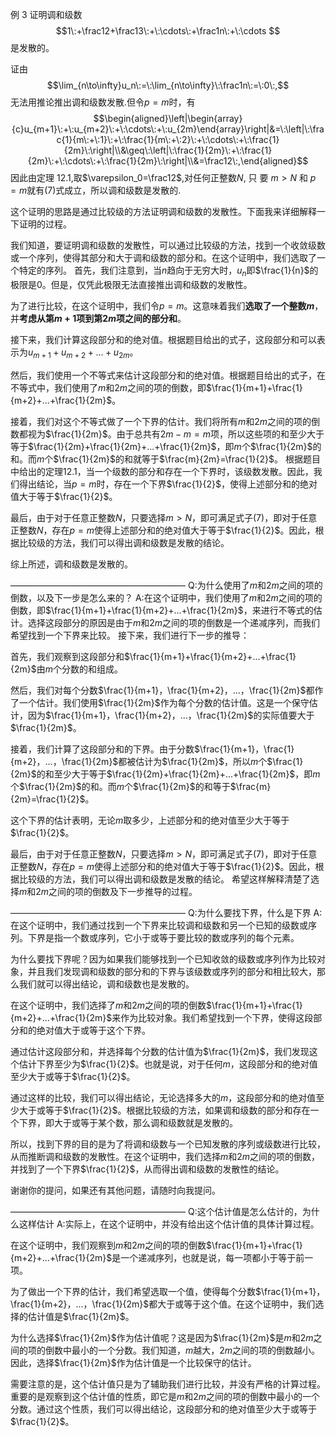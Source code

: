 例 3 证明调和级数
$$1\:+\frac12+\frac13\:+\:\cdots\:+\frac1n\:+\:\cdots $$
是发散的。

证由
$$\lim_{n\to\infty}u_n\:=\:\lim_{n\to\infty}\:\frac1n\:=\:0\:,$$
无法用推论推出调和级数发散.但令$p=m$时，有
$$\begin{aligned}\left|\begin{array}{c}u_{m+1}\:+\:u_{m+2}\:+\:\cdots\:+\:u_{2m}\end{array}\right|&=\:\left|\:\frac{1}{m\:+\:1}\:+\:\frac{1}{m\:+\:2}\:+\:\cdots\:+\:\frac{1}{2m}\:\right|\\&\geq\:\left|\:\frac{1}{2m}\:+\:\frac{1}{2m}\:+\:\cdots\:+\:\frac{1}{2m}\:\right|\\&=\frac12\:,\end{aligned}$$
因此由定理 12.1,取$\varepsilon_0=\frac12$,对任何正整数$N$, 只 要  $m> N$ 和  $p= m$就有(7)式成立，所以调和级数是发散的.

这个证明的思路是通过比较级的方法证明调和级数的发散性。下面我来详细解释一下证明的过程。

我们知道，要证明调和级数的发散性，可以通过比较级的方法，找到一个收敛级数或一个序列，使得其部分和大于调和级数的部分和。在这个证明中，我们选取了一个特定的序列。 首先，我们注意到，当$n$趋向于无穷大时，$u_n$即$\frac{1}{n}$的极限是0。但是，仅凭此极限无法直接推出调和级数的发散性。 

为了进行比较，在这个证明中，我们令$p=m$。这意味着我们**选取了一个整数$m$**，并**考虑从第$m+1$项到第$2m$项之间的部分和**。

接下来，我们计算这段部分和的绝对值。根据题目给出的式子，这段部分和可以表示为$u_{m+1}+u_{m+2}+...+u_{2m}$。 

然后，我们使用一个不等式来估计这段部分和的绝对值。根据题目给出的式子，在不等式中，我们使用了$m$和$2m$之间的项的倒数，即$\frac{1}{m+1}+\frac{1}{m+2}+...+\frac{1}{2m}$。 

接着，我们对这个不等式做了一个下界的估计。我们将所有$m$和$2m$之间的项的倒数都视为$\frac{1}{2m}$。由于总共有$2m-m=m$项，所以这些项的和至少大于等于$\frac{1}{2m}+\frac{1}{2m}+...+\frac{1}{2m}$，即$m$个$\frac{1}{2m}$的和。而$m$个$\frac{1}{2m}$的和就等于$\frac{m}{2m}=\frac{1}{2}$。 
根据题目中给出的定理12.1，当一个级数的部分和存在一个下界时，该级数发散。因此，我们得出结论，当$p=m$时，存在一个下界$\frac{1}{2}$，使得上述部分和的绝对值大于等于$\frac{1}{2}$。 

最后，由于对于任意正整数$N$，只要选择$m>N$，即可满足式子(7)，即对于任意正整数$N$，存在$p=m$使得上述部分和的绝对值大于等于$\frac{1}{2}$。因此，根据比较级的方法，我们可以得出调和级数是发散的结论。 

综上所述，调和级数是发散的。


————————————————————
Q:为什么使用了$m$和$2m$之间的项的倒数，以及下一步是怎么来的？
A:在这个证明中，我们使用了$m$和$2m$之间的项的倒数，即$\frac{1}{m+1}+\frac{1}{m+2}+...+\frac{1}{2m}$，来进行不等式的估计。选择这段部分的原因是由于$m$和$2m$之间的项的倒数是一个递减序列，而我们希望找到一个下界来比较。
接下来，我们进行下一步的推导： 

首先，我们观察到这段部分和$\frac{1}{m+1}+\frac{1}{m+2}+...+\frac{1}{2m}$由$m$个分数的和组成。 

然后，我们对每个分数$\frac{1}{m+1}，\frac{1}{m+2}，...，\frac{1}{2m}$都作了一个估计。我们使用$\frac{1}{2m}$作为每个分数的估计值。这是一个保守估计，因为$\frac{1}{m+1}，\frac{1}{m+2}，...，\frac{1}{2m}$的实际值要大于$\frac{1}{2m}$。 

接着，我们计算了这段部分和的下界。由于分数$\frac{1}{m+1}，\frac{1}{m+2}，...，\frac{1}{2m}$都被估计为$\frac{1}{2m}$，所以$m$个$\frac{1}{2m}$的和至少大于等于$\frac{1}{2m}+\frac{1}{2m}+...+\frac{1}{2m}$，即$m$个$\frac{1}{2m}$的和。而$m$个$\frac{1}{2m}$的和等于$\frac{m}{2m}=\frac{1}{2}$。 

这个下界的估计表明，无论$m$取多少，上述部分和的绝对值至少大于等于$\frac{1}{2}$。 

最后，由于对于任意正整数$N$，只要选择$m>N$，即可满足式子(7)，即对于任意正整数$N$，存在$p=m$使得上述部分和的绝对值大于等于$\frac{1}{2}$。因此，根据比较级的方法，我们可以得出调和级数是发散的结论。 希望这样解释清楚了选择$m$和$2m$之间的项的倒数及下一步推导的过程。

————————————————————
Q:为什么要找下界，什么是下界
A:在这个证明中，我们通过找到一个下界来比较调和级数和另一个已知的级数或序列。下界是指一个数或序列，它小于或等于要比较的数或序列的每个元素。

为什么要找下界呢？因为如果我们能够找到一个已知收敛的级数或序列作为比较对象，并且我们发现调和级数的部分和的下界与该级数或序列的部分和相比较大，那么我们就可以得出结论，调和级数也是发散的。

在这个证明中，我们选择了$m$和$2m$之间的项的倒数$\frac{1}{m+1}+\frac{1}{m+2}+...+\frac{1}{2m}$来作为比较对象。我们希望找到一个下界，使得这段部分和的绝对值大于或等于这个下界。

通过估计这段部分和，并选择每个分数的估计值为$\frac{1}{2m}$，我们发现这个估计下界至少为$\frac{1}{2}$。也就是说，对于任何$m$，这段部分和的绝对值至少大于或等于$\frac{1}{2}$。

通过这样的比较，我们可以得出结论，无论选择多大的$m$，这段部分和的绝对值至少大于或等于$\frac{1}{2}$。根据比较级的方法，如果调和级数的部分和存在一个下界，即大于或等于某个数，那么调和级数就是发散的。

所以，找到下界的目的是为了将调和级数与一个已知发散的序列或级数进行比较，从而推断调和级数的发散性。在这个证明中，我们选择$m$和$2m$之间的项的倒数，并找到了一个下界$\frac{1}{2}$，从而得出调和级数的发散性的结论。

谢谢你的提问，如果还有其他问题，请随时向我提问。

————————————————————
Q:这个估计值是怎么估计的，为什么这样估计
A:实际上，在这个证明中，并没有给出这个估计值的具体计算过程。

在这个证明中，我们观察到$m$和$2m$之间的项的倒数$\frac{1}{m+1}+\frac{1}{m+2}+...+\frac{1}{2m}$是一个递减序列，也就是说，每一项都小于等于前一项。

为了做出一个下界的估计，我们希望选取一个值，使得每个分数$\frac{1}{m+1}，\frac{1}{m+2}，...，\frac{1}{2m}$都大于或等于这个值。在这个证明中，我们选择的估计值是$\frac{1}{2m}$。

为什么选择$\frac{1}{2m}$作为估计值呢？这是因为$\frac{1}{2m}$是$m$和$2m$之间的项的倒数中最小的一个分数。我们知道，$m$越大，$2m$之间的项的倒数越小。因此，选择$\frac{1}{2m}$作为估计值是一个比较保守的估计。

需要注意的是，这个估计值只是为了辅助我们进行比较，并没有严格的计算过程。重要的是观察到这个估计值的性质，即它是$m$和$2m$之间的项的倒数中最小的一个分数。通过这个性质，我们可以得出结论，这段部分和的绝对值至少大于或等于$\frac{1}{2}$。

